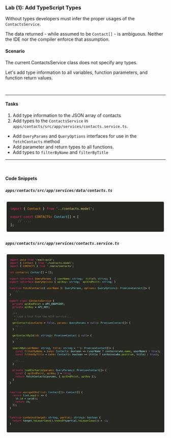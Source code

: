 
### Lab (1): Add TypeScript Types

Without types developers must infer the proper usages of the `ContactsService`. 

The data returned - while assumed to be `Contact[]` - is ambiguous. Neither the IDE nor the compiler enforce that assumption.

#### Scenario

The current ContactsService class does not specify any types. 

Let's add type information to all variables, function parameters, and function return values. 


<br>

----

#### Tasks

1. Add type information to the JSON array of contacts
2. Add types to the `ContactsService` in `apps/contacts/src/app/services/contacts.service.ts`.
  * Add `QueryParams` and `QueryOptions`  interfaces for use in the `fetchContacts` method
  * Add parameter and return types to all functions.
  * Add types to `filterByName` and `filterByTitle`



----

<br>

#### Code Snippets

##### `apps/contacts/src/app/services/data/contacts.ts`

![](./assets/1594417698228.png)

##### `apps/contacts/src/app/services/contacts.service.ts`

![](./assets/1594417725667.png)


